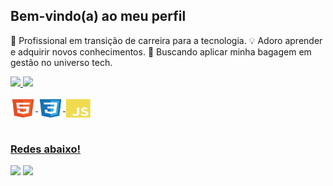 ## Bem-vindo(a) ao meu  perfil 

💼 Profissional em transição de carreira para a tecnologia.
💡 Adoro aprender e adquirir novos conhecimentos.
🚀 Buscando aplicar minha bagagem em gestão no universo tech.

 <div>
   <a href="https://github.com/MayaraGS">
   <img height="180em" src="https://github-readme-stats.vercel.app/api?username=MayaraGS&show_icons=true&theme=dark&include_all_commits=true&count_private=true"/>
   <img height="180em" src="https://github-readme-stats.vercel.app/api/top-langs/?username=MayaraGS&layout=compact&langs_count=6&theme=dark"/>
</div>
    
<div style="display: inline_block"><br>
  <img align="center" alt="HTML" height="30" width="40" src="https://raw.githubusercontent.com/devicons/devicon/master/icons/html5/html5-original.svg">
  <img align="center" alt="CSS" height="30" width="40" src="https://raw.githubusercontent.com/devicons/devicon/master/icons/css3/css3-original.svg">
  <img align="center" alt="Js" height="30" width="40" src="https://raw.githubusercontent.com/devicons/devicon/master/icons/javascript/javascript-plain.svg">
</div>
 
<br>
 
### Redes abaixo!
 
<div> 
  <a href = "mailto:mayara.g.silva2001@gmail.com"><img src="https://img.shields.io/badge/-Gmail-%23333?style=for-the-badge&logo=gmail&logoColor=white" target="_blank"></a>
  <a href="https://www.linkedin.com/in/mayara-gonçalves-silva-4a8299214" target="_blank"><img src="https://img.shields.io/badge/-LinkedIn-%230077B5?style=for-the-badge&logo=linkedin&logoColor=white" target="_blank"></a>
</div>
